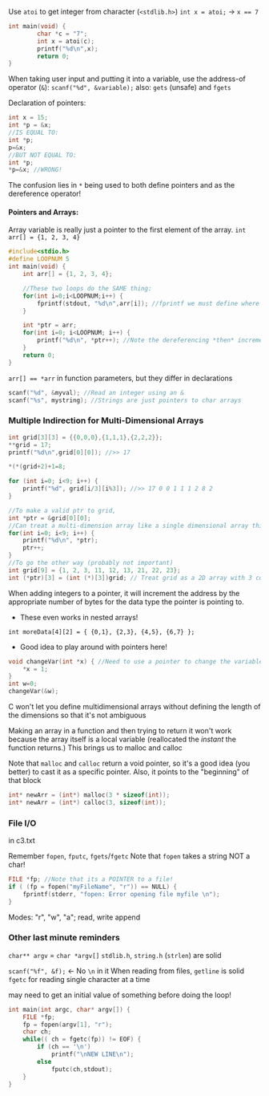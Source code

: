Use `atoi` to get integer from character (`<stdlib.h>`)
`int x = atoi;`  -> `x == 7`
```C
int main(void) {
        char *c = "7";
        int x = atoi(c);
        printf("%d\n",x);
        return 0;
}
```

When taking user input and putting it into a variable, use the address-of operator (`&`):
`scanf("%d", &variable);` 
also:
`gets` (unsafe) and `fgets`

Declaration of pointers:
```C
int x = 15;
int *p = &x;
//IS EQUAL TO:
int *p;
p=&x;
//BUT NOT EQUAL TO:
int *p;
*p=&x; //WRONG!
```
The confusion lies in `*` being used to both define pointers and as the dereference operator!

#### Pointers and Arrays:
Array variable is really just a pointer to the first element of the array.
`int arr[] = {1, 2, 3, 4}`

```C
#include<stdio.h>
#define LOOPNUM 5
int main(void) {
	int arr[] = {1, 2, 3, 4};

	//These two loops do the SAME thing:
	for(int i=0;i<LOOPNUM;i++) {
		fprintf(stdout, "%d\n",arr[i]); //fprintf we must define where we write to
	}

	int *ptr = arr;
	for(int i=0; i<LOOPNUM; i++) {
		printf("%d\n", *ptr++); //Note the dereferencing *then* incrementing
	}
	return 0;
}
```

`arr[] == *arr` in function parameters, but they differ in declarations
```C
scanf("%d", &myval); //Read an integer using an &
scanf("%s", mystring); //Strings are just pointers to char arrays
```

### Multiple Indirection for Multi-Dimensional Arrays
```C
int grid[3][3] = {{0,0,0},{1,1,1},{2,2,2}};
**grid = 17;
printf("%d\n",grid[0][0]); //>> 17

*(*(grid+2)+1=8;

for (int i=0; i<9; i++) {
	printf("%d", grid[i/3][i%3]); //>> 17 0 0 1 1 1 2 8 2
}

//To make a valid ptr to grid,
int *ptr = &grid[0][0];
//Can treat a multi-dimension array like a single dimensional array this way:
for(int i=0; i<9; i++) { 
	printf("%d\n", *ptr);
	ptr++;
}
//To go the other way (probably not important)
int grid[9] = {1, 2, 3, 11, 12, 13, 21, 22, 23}; 
int (*ptr)[3] = (int (*)[3])grid; // Treat grid as a 2D array with 3 columns
```

When adding integers to a pointer, it will increment the address by the appropriate number of bytes for the data type the pointer is pointing to. 
- These even works in nested arrays!

`int moreData[4][2] = { {0,1}, {2,3}, {4,5}, {6,7} };`
- Good idea to play around with pointers here!


```C
void changeVar(int *x) { //Need to use a pointer to change the variable
	*x = 1;
}
int w=0; 
changeVar(&w);
```

C won't let you define multidimensional arrays without defining the length of the dimensions so that it's not ambiguous

Making an array in a function and then trying to return it won't work because the array itself is a local variable (reallocated the *instant* the function returns.)  This brings us to malloc and calloc

Note that `malloc` and `calloc` return a void pointer, so it's a good idea (you better) to cast it as a specific pointer. Also, it points to the "beginning" of that block
```C
int* newArr = (int*) malloc(3 * sizeof(int));
int* newArr = (int*) calloc(3, sizeof(int));
```

### File I/O
in c3.txt

Remember `fopen`, `fputc`, `fgets`/`fgetc`
Note that `fopen` takes a string NOT a char!
```C
FILE *fp; //Note that its a POINTER to a file!
if ( (fp = fopen("myFileName", "r")) == NULL) {
	fprintf(stderr, "fopen: Error opening file myfile \n");
}
```
Modes: "r", "w", "a"; read, write append


### Other last minute reminders
`char** argv` = `char *argv[]`
`stdlib.h`, `string.h` (`strlen`) are solid

`scanf("%f", &f);` <- No `\n` in it
When reading from files, `getline` is solid
`fgetc` for reading single character at a time

may need to get an initial value of something before doing the loop!

```C
int main(int argc, char* argv[]) {
	FILE *fp;
	fp = fopen(argv[1], "r");
	char ch;
	while(( ch = fgetc(fp)) != EOF) {
		if (ch == '\n')
			printf("\nNEW LINE\n");
		else
			fputc(ch,stdout);
	}
}
```